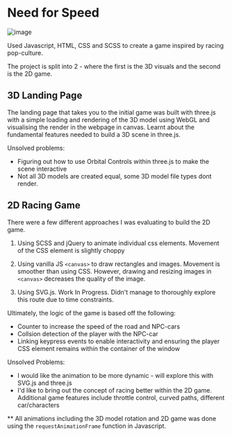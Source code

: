 # Need for Speed

![image](https://github.com/suha-nathan/need-for-speed/blob/master/img/need-for-speed.gif)

Used Javascript, HTML, CSS and SCSS to create a game inspired by racing pop-culture.

The project is split into 2 - where the first is the 3D visuals and the second is the 2D game. 

## 3D Landing Page

The landing page that takes you to the initial game was built with three.js with a simple loading and rendering of the 3D model using WebGL and visualising the render in the webpage in canvas. Learnt about the fundamental features needed to build a 3D scene in three.js.

Unsolved problems:
- Figuring out how to use Orbital Controls within three.js to make the scene interactive
- Not all 3D models are created equal, some 3D model file types dont render. 

## 2D Racing Game

There were a few different approaches I was evaluating to build the 2D game.
1. Using SCSS and jQuery to animate individual css elements. Movement of the CSS element is slightly choppy
  
2. Using vanilla JS `<canvas>` to draw rectangles and images. Movement is smoother than using CSS. However, drawing and resizing images in `<canvas>` decreases the quality of the image. 
  
3. Using SVG.js. Work In Progress. Didn't manage to thoroughly explore this route due to time constraints. 

Ultimately, the logic of the game is based off the following:
- Counter to increase the speed of the road and NPC-cars  
- Collsion detection of the player with the NPC-car   
- Linking keypress events to enable interactivity and ensuring the player CSS element remains within the container of the window

Unsolved Problems:
- I would like the animation to be more dynamic - will explore this with SVG.js and three.js   
- I'd like to bring out the concept of racing better within the 2D game. Additional game features include throttle control, curved paths, different car/characters   


** All animations including the 3D model rotation and 2D game was done using the `requestAnimationFrame` function in Javascript.


